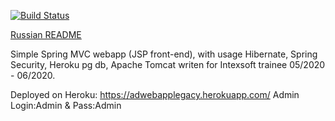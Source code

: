 [![Build Status](https://travis-ci.org/st-ku/AdWebApp.svg?branch=master)](https://travis-ci.org/st-ku/AdWebApp)

<a href="https://github.com/st-ku/AdWebApp/blob/master/Readme.RUS.md">Russian README</a>

Simple Spring MVC webapp (JSP front-end), with usage Hibernate, Spring Security, Heroku pg db, Apache Tomcat writen for Intexsoft trainee 05/2020 - 06/2020. 

Deployed on Heroku: <a href="https://adwebapplegacy.herokuapp.com/">https://adwebapplegacy.herokuapp.com/</a> Admin Login:Admin & Pass:Admin

